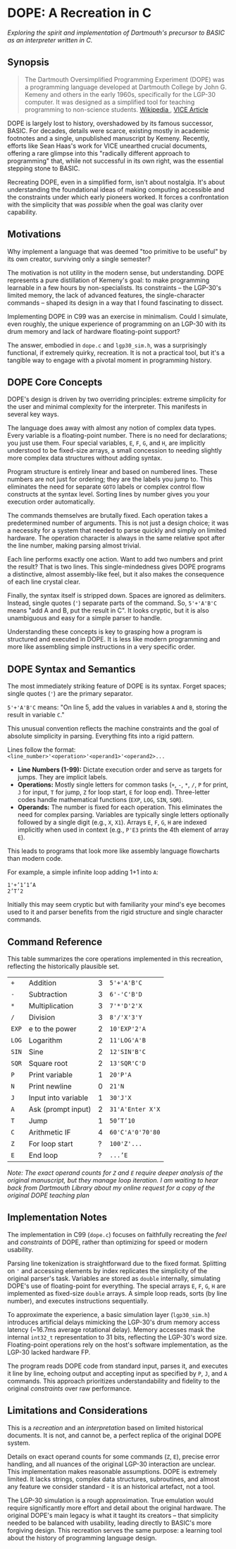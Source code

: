 # **DOPE: A Recreation in C**

*Exploring the spirit and implementation of Dartmouth's precursor to BASIC as an interpreter written in C.*

## Synopsis

> The Dartmouth Oversimplified Programming Experiment (DOPE) was a programming language developed at Dartmouth College by John G. Kemeny and others in the early 1960s, specifically for the LGP-30 computer. It was designed as a simplified tool for teaching programming to non-science students. [Wikipedia ](https://en.wikipedia.org/wiki/Dartmouth_Oversimplified_Programming_Experiment), [VICE Article ](https://vice.com/...link-to-vice-article-if-available)

DOPE is largely lost to history, overshadowed by its famous successor, BASIC. For decades, details were scarce, existing mostly in academic footnotes and a single, unpublished manuscript by Kemeny. Recently, efforts like Sean Haas's work for VICE unearthed crucial documents, offering a rare glimpse into this "radically different approach to programming" that, while not successful in its own right, was the essential stepping stone to BASIC.

Recreating DOPE, even in a simplified form, isn't about nostalgia. It's about understanding the foundational ideas of making computing accessible and the constraints under which early pioneers worked. It forces a confrontation with the simplicity that was *possible* when the goal was clarity over capability.

## **Motivations**

Why implement a language that was deemed "too primitive to be useful" by its own creator, surviving only a single semester?

The motivation is not utility in the modern sense, but understanding. DOPE represents a pure distillation of Kemeny's goal: to make programming learnable in a few hours by non-specialists. Its constraints – the LGP-30's limited memory, the lack of advanced features, the single-character commands – shaped its design in a way that I found fascinating to dissect.

Implementing DOPE in C99 was an exercise in minimalism. Could I simulate, even roughly, the unique experience of programming on an LGP-30 with its drum memory and lack of hardware floating-point support?

The answer, embodied in `dope.c` and `lgp30_sim.h`, was a surprisingly functional, if extremely quirky, recreation. It is not a practical tool, but it's a tangible way to engage with a pivotal moment in programming history.

## **DOPE Core Concepts**

DOPE's design is driven by two overriding principles: extreme simplicity for the user and minimal complexity for the interpreter. This manifests in several key ways.

The language does away with almost any notion of complex data types. Every variable is a floating-point number. There is no need for declarations; you just use them. Four special variables, `E`, `F`, `G`, and `H`, are implicitly understood to be fixed-size arrays, a small concession to needing slightly more complex data structures without adding syntax.

Program structure is entirely linear and based on numbered lines. These numbers are not just for ordering; they are the labels you jump to. This eliminates the need for separate `GOTO` labels or complex control flow constructs at the syntax level. Sorting lines by number gives you your execution order automatically.

The commands themselves are brutally fixed. Each operation takes a predetermined number of arguments. This is not just a design choice; it was a necessity for a system that needed to parse quickly and simply on limited hardware. The operation character is always in the same relative spot after the line number, making parsing almost trivial.

Each line performs exactly one action. Want to add two numbers and print the result? That is two lines. This single-mindedness gives DOPE programs a distinctive, almost assembly-like feel, but it also makes the consequence of each line crystal clear.

Finally, the syntax itself is stripped down. Spaces are ignored as delimiters. Instead, single quotes (`'`) separate parts of the command. So, `5'+'A'B'C` means "add A and B, put the result in C". It looks cryptic, but it is also unambiguous and easy for a simple parser to handle.

Understanding these concepts is key to grasping how a program is structured and executed in DOPE. It is less like modern programming and more like assembling simple instructions in a very specific order.

## **DOPE Syntax and Semantics**

The most immediately striking feature of DOPE is its syntax. Forget spaces; single quotes (`'`) are the primary separator.

`5'+'A'B'C` means: "On line 5, add the values in variables `A` and `B`, storing the result in variable `C`."

This unusual convention reflects the machine constraints and the goal of absolute simplicity in parsing. Everything fits into a rigid pattern.

Lines follow the format: `<line_number>'<operation>'<operand1>'<operand2>...`

- **Line Numbers (1-99):** Dictate execution order and serve as targets for jumps. They are implicit labels.
- **Operations:** Mostly single letters for common tasks (`+`, `-`, `*`, `/`, `P` for print, `J` for input, `T` for jump, `Z` for loop start, `E` for loop end). Three-letter codes handle mathematical functions (`EXP`, `LOG`, `SIN`, `SQR`).
- **Operands:** The number is fixed for each operation. This eliminates the need for complex parsing. Variables are typically single letters optionally followed by a single digit (e.g., `X`, `X1`). Arrays `E`, `F`, `G`, `H` are indexed implicitly when used in context (e.g., `P'E3` prints the 4th element of array `E`).

This leads to programs that look more like assembly language flowcharts than modern code.

For example, a simple infinite loop adding 1+1 into `A`:

```
1'+’1’1’A
2’T’2
```

Initially this may seem cryptic but with familiarity your mind's eye becomes used to it and parser benefits from the rigid structure and single character commands.

## **Command Reference**

This table summarizes the core operations implemented in this recreation, reflecting the historically plausible set.

|       |                     |      |                  |
| ----- | ------------------- | ---- | ---------------- |
| `+`   | Addition            | 3    | `5'+'A'B'C`      |
| `-`   | Subtraction         | 3    | `6'-'C'B'D`      |
| `*`   | Multiplication      | 3    | `7'*'D'2'X`      |
| `/`   | Division            | 3    | `8'/'X'3'Y`      |
| `EXP` | e to the power      | 2    | `10'EXP'2'A`     |
| `LOG` | Logarithm           | 2    | `11'LOG'A'B`     |
| `SIN` | Sine                | 2    | `12'SIN'B'C`     |
| `SQR` | Square root         | 2    | `13'SQR'C'D`     |
| `P`   | Print variable      | 1    | `20'P'A`         |
| `N`   | Print newline       | 0    | `21'N`           |
| `J`   | Input into variable | 1    | `30'J'X`         |
| `A`   | Ask (prompt input)  | 2    | `31'A'Enter X'X` |
| `T`   | Jump                | 1    | `50’T’10`        |
| `C`   | Arithmetic IF       | 4    | `60'C'A'0'70'80` |
| `Z`   | For loop start      | ?    | `100'Z'...`      |
| `E`   | End loop            | ?    | `...’E`          |

*Note: The exact operand counts for `Z` and `E` require deeper analysis of the original manuscript, but they manage loop iteration. I am waiting to hear back from Dartmouth Library about my online request for a copy of the original DOPE teaching plan*

## **Implementation Notes**

The implementation in C99 (`dope.c`) focuses on faithfully recreating the *feel* and *constraints* of DOPE, rather than optimizing for speed or modern usability.

Parsing line tokenization is straightforward due to the fixed format. Splitting on `'` and accessing elements by index replicates the simplicity of the original parser's task. Variables are stored as `double` internally, simulating DOPE's use of floating-point for everything. The special arrays `E`, `F`, `G`, `H` are implemented as fixed-size `double` arrays. A simple loop reads, sorts (by line number), and executes instructions sequentially.

To approximate the experience, a basic simulation layer (`lgp30_sim.h`) introduces artificial delays mimicking the LGP-30's drum memory access latency (~16.7ms average rotational delay). Memory accesses mask the internal `int32_t` representation to 31 bits, reflecting the LGP-30's word size. Floating-point operations rely on the host's software implementation, as the LGP-30 lacked hardware FP.

The program reads DOPE code from standard input, parses it, and executes it line by line, echoing output and accepting input as specified by `P`, `J`, and `A` commands. This approach prioritizes understandability and fidelity to the original *constraints* over raw performance.

## **Limitations and Considerations**

This is a *recreation* and an *interpretation* based on limited historical documents. It is not, and cannot be, a perfect replica of the original DOPE system.

Details on exact operand counts for some commands (`Z`, `E`), precise error handling, and all nuances of the original LGP-30 interaction are unclear. This implementation makes reasonable assumptions. DOPE is extremely limited. It lacks strings, complex data structures, subroutines, and almost any feature we consider standard - it is an historical artefact, not a tool.

The LGP-30 simulation is a rough approximation. True emulation would require significantly more effort and detail about the original hardware. The original DOPE's main legacy is what it taught its creators – that simplicity needed to be balanced with usability, leading directly to BASIC's more forgiving design. This recreation serves the same purpose: a learning tool about the history of programming language design.
